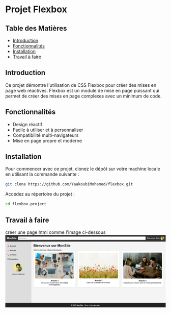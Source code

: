 # Projet Flexbox

## Table des Matières
- [Introduction](#introduction)
- [Fonctionnalités](#fonctionnalités)
- [Installation](#installation)
- [Travail à faire](#travail-à-faire)

## Introduction
Ce projet démontre l'utilisation de CSS Flexbox pour créer des mises en page web réactives. Flexbox est un module de mise en page puissant qui permet de créer des mises en page complexes avec un minimum de code.

## Fonctionnalités
- Design réactif
- Facile à utiliser et à personnaliser
- Compatibilité multi-navigateurs
- Mise en page propre et moderne

## Installation
Pour commencer avec ce projet, clonez le dépôt sur votre machine locale en utilisant la commande suivante :
```bash
git clone https://github.com/YaakoubiMohamed/flexbox.git
```
Accédez au répertoire du projet :
```bash
cd flexbox-project
```

## Travail à faire

créer une page html comme l'image ci-dessous
![Capture d'écran du projet Flexbox](./images/flexbox-layout.png)